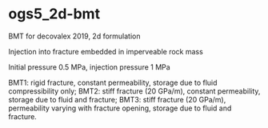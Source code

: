 # ogs5_2d-bmt
BMT for decovalex 2019, 2d formulation

Injection into fracture embedded in imperveable rock mass

Initial pressure 0.5 MPa, injection pressure 1 MPa

BMT1: rigid fracture, constant permeability, storage due to fluid compressibility only; 
BMT2: stiff fracture (20 GPa/m), constant permeability, storage due to fluid and fracture;
BMT3:  stiff fracture (20 GPa/m), permeability varying with fracture opening, storage due to fluid and fracture.
